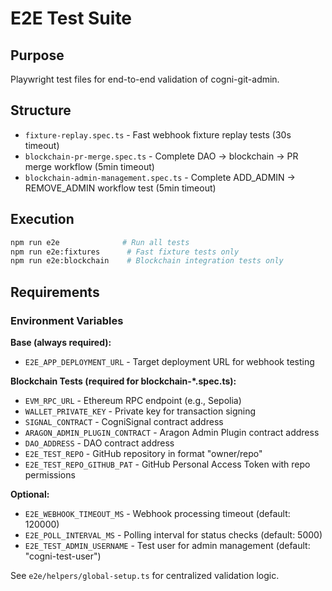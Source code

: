 # E2E Test Suite

## Purpose
Playwright test files for end-to-end validation of cogni-git-admin.

## Structure
- `fixture-replay.spec.ts` - Fast webhook fixture replay tests (30s timeout)
- `blockchain-pr-merge.spec.ts` - Complete DAO → blockchain → PR merge workflow (5min timeout)
- `blockchain-admin-management.spec.ts` - Complete ADD_ADMIN → REMOVE_ADMIN workflow test (5min timeout)

## Execution
```bash
npm run e2e              # Run all tests
npm run e2e:fixtures      # Fast fixture tests only
npm run e2e:blockchain    # Blockchain integration tests only
```

## Requirements

### Environment Variables
**Base (always required):**
- `E2E_APP_DEPLOYMENT_URL` - Target deployment URL for webhook testing

**Blockchain Tests (required for blockchain-*.spec.ts):**
- `EVM_RPC_URL` - Ethereum RPC endpoint (e.g., Sepolia)
- `WALLET_PRIVATE_KEY` - Private key for transaction signing
- `SIGNAL_CONTRACT` - CogniSignal contract address
- `ARAGON_ADMIN_PLUGIN_CONTRACT` - Aragon Admin Plugin contract address
- `DAO_ADDRESS` - DAO contract address
- `E2E_TEST_REPO` - GitHub repository in format "owner/repo"
- `E2E_TEST_REPO_GITHUB_PAT` - GitHub Personal Access Token with repo permissions

**Optional:**
- `E2E_WEBHOOK_TIMEOUT_MS` - Webhook processing timeout (default: 120000)
- `E2E_POLL_INTERVAL_MS` - Polling interval for status checks (default: 5000)
- `E2E_TEST_ADMIN_USERNAME` - Test user for admin management (default: "cogni-test-user")

See `e2e/helpers/global-setup.ts` for centralized validation logic.